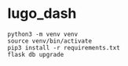 # Iugo_dash
    python3 -m venv venv
    source venv/bin/activate
    pip3 install -r requirements.txt
    flask db upgrade
    
